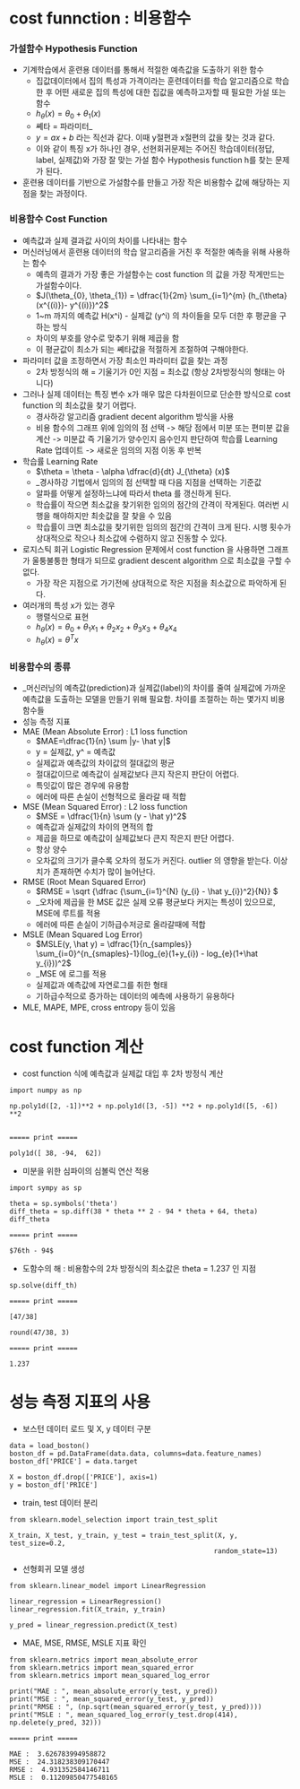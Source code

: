 # cost funnction : 비용함수

### 가설함수 Hypothesis Function
- 기계학습에서 훈련용 데이터를 통해서 적절한 예측값을 도출하기 위한 함수
    - 집값데이터에서 집의 특성과 가격이라는 훈련데이터를 학습 알고리즘으로 학습한 후 어떤 새로운 집의 특성에 대한 집값을 예측하고자할 때 필요한 가설 또는 함수
    - $h_{\theta}(x) = \theta_{0} + \theta_{1}(x)$
    - 쎼타 = 파라미터_
    - $y=ax+b$ 라는 직선과 같다. 이때 y절편과 x절편의 값을 찾는 것과 같다.
    - 이와 같이 특징 x가 하나인 경우, 선현회귀문제는 주어진 학습데이터(정답, label, 실제값)와 가장 잘 맞는 가설 함수 Hypothesis function h를 찾는 문제가 된다. 
- 훈련용 데이터를 기반으로 가설함수를 만들고 가장 작은 비용함수 값에 해당하는 지점을 찾는 과정이다.
    
### 비용함수 Cost Function
- 예측값과 실제 결과값 사이의 차이를 나타내는 함수
- 머신러닝에서 훈련용 데이터의 학습 알고리즘을 거친 후 적절한 예측을 위해 사용하는 함수
    - 예측의 결과가 가장 좋은 가설함수는 cost function 의 값을 가장 작게만드는 가설함수이다.
    - $J(\theta_{0}, \theta_{1}) = \dfrac{1}{2m} \sum_{i=1}^{m} (h_{\theta}(x^{(i)})- y^{(i)})^2$
    - 1~m 까지의 예측값 H(x^i) - 실제값 (y^i) 의 차이들을 모두 더한 후 평균을 구하는 방식
    - 차이의 부호를 양수로 맞추기 위해 제곱을 함
    - 이 평균값이 최소가 되는 쎼타값을 적절하게 조절하여 구해야한다.
- 파라미터 값을 조정하면서 가장 최소인 파라미터 값을 찾는 과정
    - 2차 방정식의 해 = 기울기가 0인 지점 = 최소값 (항상 2차방정식의 형태는 아니다)
- 그러나 실제 데이터는 특징 변수 x가 매우 많은 다차원이므로 단순한 방식으로 cost function 의 최소값을 찾기 어렵다.
    - 경사하강 알고리즘 gradient decent algorithm 방식을 사용 
    - 비용 함수의 그래프 위에 임의의 점 선택 -> 해당 점에서 미분 또는 편미분 값을 계산 -> 미분값 즉 기울기가 양수인지 음수인지 판단하여 학습률 Learning Rate 업데이트 -> 새로운 임의의 지점 이동 후 반복
- 학습률 Learning Rate
    - $\theta = \theta - \alpha \dfrac{d}{dt} J_{\theta} (x)$
    - _경사하강 기법에서 임의의 점 선택할 때 다음 지점을 선택하는 기준값
    - 알파를 어떻게 설정하느냐에 따라서 theta 를 갱신하게 된다.
    - 학습률이 작으면 최소값을 찾기위한 임의의 점간의 간격이 작게된다. 여러번 시행을 해야하지만 최솟값을 잘 찾을 수 있음
    - 학습률이 크면 최소값을 찾기위한 임의의 점간의 간격이 크게 된다. 시행 횟수가 상대적으로 작으나 최소값에 수렴하지 않고 진동할 수 있다.
- 로지스틱 회귀 Logistic Regression 문제에서 cost function 을 사용하면 그래프가 울퉁불퉁한 형태가 되므로 gradient descent algorithm 으로 최소값을 구할 수 없다.
    - 가장 작은 지점으로 가기전에 상대적으로 작은 지점을 최소값으로 파악하게 된다.
- 여러개의 특성 x가 있는 경우
    - 행렬식으로 표현
    - $h_{\theta}(x) = \theta_{0} + \theta_{1}x_{1} + \theta_{2}x_{2} + \theta_{3}x_{3} + \theta_{4}x_{4}$
    - $h_{\theta}(x) = \theta^T x$
    
### 비용함수의 종류
- _머신러닝의 예측값(prediction)과 실제값(label)의 차이를 줄여 실제값에 가까운 예측값을 도출하는 모델을 만들기 위해 필요함. 차이를 조절하는 하는 몇가지 비용함수들
- 성능 측정 지표
- MAE (Mean Absolute Error) : L1 loss function
    - $MAE=\dfrac{1}{n} \sum |y- \hat y|$
    - y = 실제값, y^ = 예측값
    - 실제값과 예측값의 차이값의 절대값의 평균
    - 절대값이므로 예측값이 실제값보다 큰지 작은지 판단이 어렵다.
    - 특잇값이 많은 경우에 유용함
    - 에러에 따른  손실이 선형적으로 올라갈 때 적합
- MSE (Mean Squared Error) : L2 loss function
    - $MSE = \dfrac{1}{n} \sum (y - \hat y)^2$
    - 예측값과 실제값의 차이의 면적의 합
    - 제곱을 하므로 예측값이 실제값보다 큰지 작은지 판단 어렵다.
    - 항상 양수
    - 오차값의 크기가 클수록 오차의 정도가 커진다. outlier 의 영향을 받는다. 이상치가 존재하면 수치가 많이 늘어난다.
- RMSE (Root Mean Squared Error)
    - $RMSE = \sqrt {\dfrac {\sum_{i=1}^{N} (y_{i} - \hat y_{i})^2}{N}} $
    - _오차에 제곱을 한 MSE 값은 실제 오류 평균보다 커지는 특성이 있으므로, MSE에 루트를 적용
    - 에러에 따른 손실이 기하급수저긍로 올라갈때에 적합
- MSLE (Mean Squared Log Error)
    - $MSLE(y, \hat y) = \dfrac{1}{n_{samples}} 
    \sum_{i=0}^{n_{smaples}-1}(log_{e}(1+y_{i}) - log_{e}(1+\hat y_{i}))^2$
    - _MSE 에 로그를 적용
    - 실제값과 예측값에 자연로그를 취한 형태
    - 기하급수적으로 증가하는 데이터의 예측에 사용하기 유용하다
- MLE, MAPE, MPE, cross entropy 등이 있음

# cost function 계산

- cost function 식에 예측값과 실제값 대입 후 2차 방정식 계산
```
import numpy as np

np.poly1d([2, -1])**2 + np.poly1d([3, -5]) **2 + np.poly1d([5, -6]) **2


===== print =====

poly1d([ 38, -94,  62])
```

- 미분을 위한 심파이의 심볼릭 연산 적용
```
import sympy as sp

theta = sp.symbols('theta')
diff_theta = sp.diff(38 * theta ** 2 - 94 * theta + 64, theta)
diff_theta

===== print =====

$76th - 94$
```

- 도함수의 해 : 비용함수의 2차 방정식의 최소값은 theta = 1.237 인 지점
```
sp.solve(diff_th)

===== print =====

[47/38]

round(47/38, 3)

===== print =====

1.237
```

# 성능 측정 지표의 사용

- 보스턴 데이터 로드 및 X, y 데이터 구분
```
data = load_boston()
boston_df = pd.DataFrame(data.data, columns=data.feature_names)
boston_df['PRICE'] = data.target

X = boston_df.drop(['PRICE'], axis=1)
y = boston_df['PRICE']
```

- train, test 데이터 분리
```
from sklearn.model_selection import train_test_split

X_train, X_test, y_train, y_test = train_test_split(X, y, test_size=0.2,
                                                   random_state=13)
```

- 선형회귀 모델 생성
```
from sklearn.linear_model import LinearRegression

linear_regression = LinearRegression()
linear_regression.fit(X_train, y_train)

y_pred = linear_regression.predict(X_test)
```

- MAE, MSE, RMSE, MSLE 지표 확인
```
from sklearn.metrics import mean_absolute_error
from sklearn.metrics import mean_squared_error
from sklearn.metrics import mean_squared_log_error

print("MAE : ", mean_absolute_error(y_test, y_pred))
print("MSE : ", mean_squared_error(y_test, y_pred))
print("RMSE : ", (np.sqrt(mean_squared_error(y_test, y_pred))))
print("MSLE : ", mean_squared_log_error(y_test.drop(414), np.delete(y_pred, 32)))

===== print =====

MAE :  3.626783994958872
MSE :  24.318238309170447
RMSE :  4.931352584146711
MSLE :  0.11209850477548165
```
